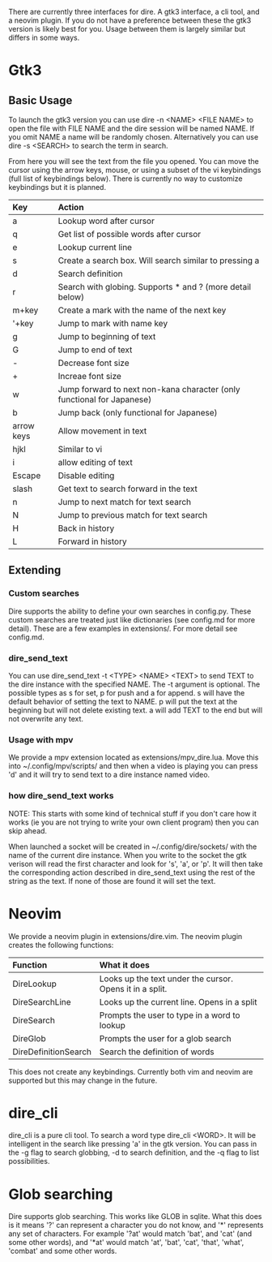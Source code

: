 There are currently three interfaces for dire. A gtk3 interface, a cli tool, and a neovim
plugin. If you do not have a preference
between these the gtk3 version is likely best for you.
Usage between them is largely similar but differs in some ways.


# Gtk3

## Basic Usage
To launch the gtk3 version you can use dire -n \<NAME\> \<FILE NAME\> to open
the file with FILE NAME and the dire session will be named NAME. If you omit
NAME a name will be randomly chosen. Alternatively you can use dire -s \<SEARCH\> to search the term in search.

From here you will see the text from the file you opened. You can move the
cursor using the arrow keys, mouse, or using a subset of the vi keybindings
(full list of keybindings below). There is currently no way to customize
keybindings but it is planned.

|Key|Action|
|:--- |:---|
|a|Lookup word after cursor|
|q|Get list of possible words after cursor|
|e|Lookup current line|
|s|Create a search box. Will search similar to pressing a|
|d|Search definition|
|r|Search with globing. Supports * and ? (more detail below)|
|m+key|Create a mark with the name of the next key|
|'+key|Jump to mark with name key|
|g|Jump to beginning of text|
|G|Jump to end of text|
|-|Decrease font size|
|+|Increae font size|
|w|Jump forward to next non-kana character (only functional for Japanese)|
|b|Jump back (only functional for Japanese)|
|arrow keys|Allow movement in text|
|hjkl|Similar to vi|
|i|allow editing of text|
|Escape|Disable editing|
|slash|Get text to search forward in the text|
|n|Jump to next match for text search|
|N|Jump to previous match for text search|
|H|Back in history|
|L|Forward in history|

## Extending

### Custom searches

Dire supports the ability to define your own searches in config.py. These custom
searches are treated just like dictionaries (see config.md for more detail).
These are a few examples in extensions/. For more detail see config.md.

### dire\_send\_text

You can use dire\_send\_text -t \<TYPE\> \<NAME\> \<TEXT\> to send TEXT to the dire
instance with the specified NAME. The -t argument is optional. The possible
types as s for set, p for push and a for append. s will have the default
behavior of setting the text to NAME. p will put the text at the beginning but
will not delete existing text. a will add TEXT to the end but will not overwrite
any text.


### Usage with mpv

We provide a mpv extension located as extensions/mpv\_dire.lua. Move this into
~/.config/mpv/scripts/ and then when a video is playing you can press 'd' and it
will try to send text to a dire instance named video.


### how dire\_send\_text works

NOTE: This starts with some kind of technical stuff if you don't care how it
works (ie you are not trying to write your own client program) then you can skip
ahead.

When launched a socket will be created in ~/.config/dire/sockets/ with the name
of the current dire instance. When you write to the socket the gtk verison will
read the first character and look for 's', 'a', or 'p'. It will then take the
corresponding action described in dire\_send\_text using the rest of the string
as the text. If none of those are found it will set the text.


# Neovim

We provide a neovim plugin in extensions/dire.vim. The neovim plugin creates the
following functions:

|Function|What it does|
|:--- |:---|
|DireLookup|Looks up the text under the cursor. Opens it in a split.|
|DireSearchLine|Looks up the current line. Opens in a split|
|DireSearch|Prompts the user to type in a word to lookup|
|DireGlob|Prompts the user for a glob search|
|DireDefinitionSearch|Search the definition of words|

This does not create any keybindings. Currently both vim and neovim are
supported but this may change in the future.


# dire\_cli

dire\_cli is a pure cli tool. To search a word type dire\_cli \<WORD\>. It will
be intelligent in the search like pressing 'a' in the gtk version. You can pass
in the -g flag to search globbing, -d to search definition, and the -q flag to list possibilities.


# Glob searching
Dire supports glob searching. This works like GLOB in sqlite. What this does is
it means '?' can represent a character you do not know, and '\*' represents
any set of characters. For example '?at' would match 'bat', and 'cat' (and some
other words), and '\*at' would match 'at', 'bat', 'cat', 'that', 'what',
'combat' and some other words.
